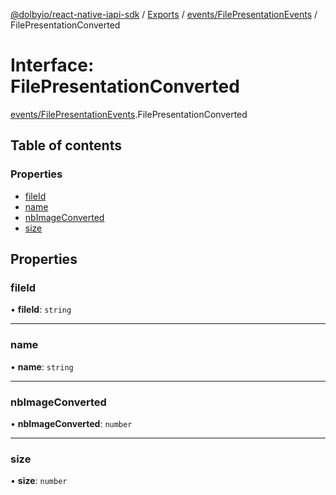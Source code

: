[@dolbyio/react-native-iapi-sdk](../README.md) / [Exports](../modules.md) / [events/FilePresentationEvents](../modules/events_FilePresentationEvents.md) / FilePresentationConverted

# Interface: FilePresentationConverted

[events/FilePresentationEvents](../modules/events_FilePresentationEvents.md).FilePresentationConverted

## Table of contents

### Properties

- [fileId](events_FilePresentationEvents.FilePresentationConverted.md#fileid)
- [name](events_FilePresentationEvents.FilePresentationConverted.md#name)
- [nbImageConverted](events_FilePresentationEvents.FilePresentationConverted.md#nbimageconverted)
- [size](events_FilePresentationEvents.FilePresentationConverted.md#size)

## Properties

### fileId

• **fileId**: `string`

___

### name

• **name**: `string`

___

### nbImageConverted

• **nbImageConverted**: `number`

___

### size

• **size**: `number`
